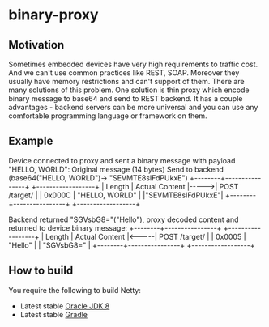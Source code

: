 # binary-proxy

## Motivation

Sometimes embedded devices have very high requirements to traffic cost. And we can't use common practices like REST, SOAP. Moreover they usually have memory restrictions and can't support of them. There are many solutions of this problem. One solution is thin proxy which encode binary message to base64 and send to REST backend. It has a couple advantages - backend servers can be more universal and you can use any comfortable programming language or framework on them.

## Example

Device connected to proxy and sent a binary message with payload "HELLO, WORLD":
 Original message (14 bytes)    Send to backend (base64("HELLO, WORLD")-> "SEVMTE8sIFdPUkxE")
 +--------+----------------+      +------------------+
 | Length | Actual Content |----->| POST /target/    |
 | 0x000C | "HELLO, WORLD" |      |"SEVMTE8sIFdPUkxE"|
 +--------+----------------+      +------------------+
 
Backend returned "SGVsbG8="("Hello"), proxy decoded content and returned to device binary message:
 +--------+----------------+      +------------------+
 | Length | Actual Content |<-----| POST /target/    |
 | 0x0005 |    "Hello"     |      |    "SGVsbG8="    |
 +--------+----------------+      +------------------+

## How to build

You require the following to build Netty:

* Latest stable [Oracle JDK 8](http://www.oracle.com/technetwork/java/)
* Latest stable [Gradle](https://gradle.org/)

